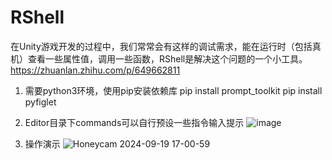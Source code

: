 # RShell
在Unity游戏开发的过程中，我们常常会有这样的调试需求，能在运行时（包括真机）查看一些属性值，调用一些函数，RShell是解决这个问题的一个小工具。
https://zhuanlan.zhihu.com/p/649662811

1. 需要python3环境，使用pip安装依赖库
pip install prompt_toolkit
pip install pyfiglet

2. Editor目录下commands可以自行预设一些指令输入提示
![image](https://github.com/user-attachments/assets/bd1efe9d-fef7-4ba3-bb52-deff9821667e)

3. 操作演示
![Honeycam 2024-09-19 17-00-59](https://github.com/user-attachments/assets/23f4ddab-e3a6-4ab1-b96d-f0fd0b743cad)
